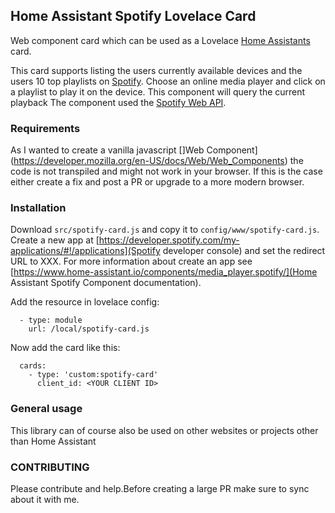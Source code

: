 ## Home Assistant Spotify Lovelace Card
Web component card which can be used as a Lovelace [Home Assistants](https://www.home-assistant.io/lovelace/]) card.

This card supports listing the users currently available devices and the users 10 top playlists on [Spotify](https://www.spotify.com). 
Choose an online media player and click on a playlist to play it on the device.
This component will query the current playback 
The component used the [Spotify Web API](https://developer.spotify.com/documentation/web-api/).

### Requirements
As I wanted to create a vanilla javascript []Web Component](https://developer.mozilla.org/en-US/docs/Web/Web_Components) the code is not transpiled and might not work in your browser.
If this is the case either create a fix and post a PR or upgrade to a more modern browser.

### Installation
Download `src/spotify-card.js` and copy it to `config/www/spotify-card.js`. 
Create a new app at [https://developer.spotify.com/my-applications/#!/applications](Spotify developer console) and set the redirect URL to XXX.
For more information about create an app see [https://www.home-assistant.io/components/media_player.spotify/](Home Assistant Spotify Component documentation).

Add the resource in lovelace config:
```
  - type: module
    url: /local/spotify-card.js
```
Now add the card like this:
```
  cards:
    - type: 'custom:spotify-card'
      client_id: <YOUR CLIENT ID>
```


### General usage
This library can of course also be used on other websites or projects other than Home Assistant

### CONTRIBUTING
Please contribute and help.Before creating a large PR make sure to sync about it with me.